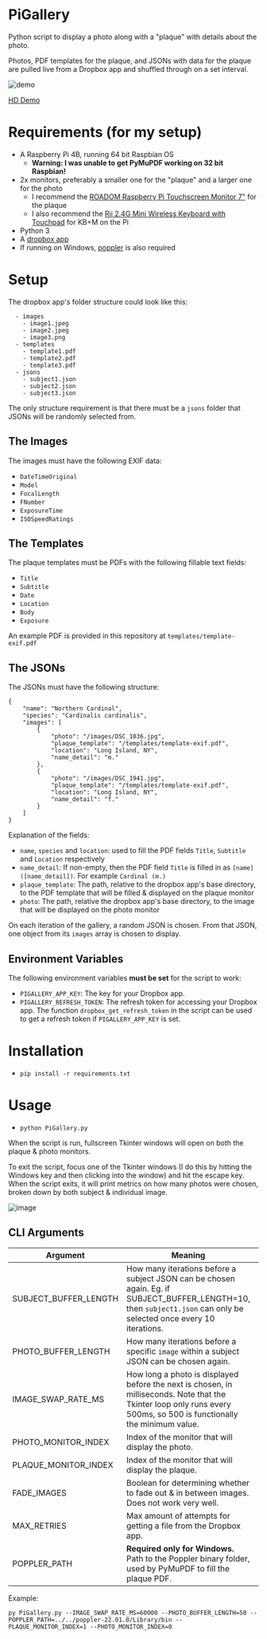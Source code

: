 # PiGallery
Python script to display a photo along with a "plaque" with details about the photo.

Photos, PDF templates for the plaque, and JSONs with data for the plaque are pulled live from a Dropbox app and shuffled through on a set interval.

![demo](https://user-images.githubusercontent.com/14168201/178127631-84a20187-7b9c-462a-9ea7-feb666d98ebe.gif)

[HD Demo](https://giant.gfycat.com/NippyAchingAfricanelephant.mp4)

# Requirements (for my setup)
- A Raspberry Pi 4B, running 64 bit Raspbian OS
  - **Warning: I was unable to get PyMuPDF working on 32 bit Raspbian!**
- 2x monitors, preferably a smaller one for the "plaque" and a larger one for the photo
  - I recommend the [ROADOM Raspberry Pi Touchscreen Monitor 7"](https://www.amazon.com/dp/B07VNX4ZWY) for the plaque
  - I also recommend the [Rii 2.4G Mini Wireless Keyboard with Touchpad](https://www.amazon.com/dp/B00I5SW8MC) for KB+M on the Pi
- Python 3
- A [dropbox app](https://www.dropbox.com/developers/apps)
- If running on Windows, [poppler](https://poppler.freedesktop.org/) is also required

# Setup

The dropbox app's folder structure could look like this:
```
  - images
    - image1.jpeg
    - image2.jpeg
    - image3.png
  - templates
    - template1.pdf
    - template2.pdf
    - template3.pdf
  - jsons
    - subject1.json
    - subject2.json
    - subject3.json
```
The only structure requirement is that there must be a ```jsons``` folder that JSONs will be randomly selected from.

## The Images

The images must have the following EXIF data:
- ```DateTimeOriginal```
- ```Model```
- ```FocalLength```
- ```FNumber```
- ```ExposureTime```
- ```ISOSpeedRatings```

## The Templates

The plaque templates must be PDFs with the following fillable text fields:
- ```Title```
- ```Subtitle```
- ```Date```
- ```Location```
- ```Body```
- ```Exposure```

An example PDF is provided in this repository at ```templates/template-exif.pdf```

## The JSONs

The JSONs must have the following structure:
```
{
	"name": "Northern Cardinal",
	"species": "Cardinalis cardinalis",
	"images": [
		{
			"photo": "/images/DSC_1036.jpg",
			"plaque_template": "/templates/template-exif.pdf",
			"location": "Long Island, NY",
			"name_detail": "m."
		},
		{
			"photo": "/images/DSC_1941.jpg",
			"plaque_template": "/templates/template-exif.pdf",
			"location": "Long Island, NY",
			"name_detail": "f."
		}
	]
}
```

Explanation of the fields:
- ```name```, ```species``` and ```location```: used to fill the PDF fields ```Title```, ```Subtitle``` and ```Location``` respectively
- ```name_detail```: If non-empty, then the PDF field ```Title``` is filled in as ```[name] ([name_detail])```. For example ```Cardinal (m.)```
- ```plaque_template```: The path, relative to the dropbox app's base directory, to the PDF template that will be filled & displayed on the plaque monitor
- ```photo```: The path, relative the dropbox app's base directory, to the image that will be displayed on the photo monitor

On each iteration of the gallery, a random JSON is chosen. From that JSON, one object from its ```images``` array is chosen to display.

## Environment Variables

The following environment variables **must be set** for the script to work:

- ```PIGALLERY_APP_KEY```: The key for your Dropbox app.
- ```PIGALLERY_REFRESH_TOKEN```: The refresh token for accessing your Dropbox app. The function ```dropbox_get_refresh_token``` in the script can be used to get a refresh token if ```PIGALLERY_APP_KEY``` is set.

# Installation

- ```pip install -r requirements.txt```

# Usage

- ```python PiGallery.py```

When the script is run, fullscreen Tkinter windows will open on both the plaque & photo monitors.

To exit the script, focus one of the Tkinter windows (I do this by hitting the Windows key and then clicking into the window) and hit the escape key. When the script exits, it will print metrics on how many photos were chosen, broken down by both subject & individual image.

![image](https://user-images.githubusercontent.com/14168201/179371194-e36b2646-07dc-46e1-a204-5ef1776c4533.png)


## CLI Arguments

| Argument              | Meaning | Example Value |
| --------------------- | ------- | ------------- |
| SUBJECT_BUFFER_LENGTH | How many iterations before a subject JSON can be chosen again. Eg. if SUBJECT_BUFFER_LENGTH=10, then ```subject1.json``` can only be selected once every 10 iterations.  | ```10``` |
| PHOTO_BUFFER_LENGTH   | How many iterations before a specific ```image``` within a subject JSON can be chosen again.  | ```50```
| IMAGE_SWAP_RATE_MS    | How long a photo is displayed before the next is chosen, in milliseconds. Note that the Tkinter loop only runs every 500ms, so 500 is functionally the minimum value. | ```60000``` |
| PHOTO_MONITOR_INDEX   | Index of the monitor that will display the photo.  | ```0``` |
| PLAQUE_MONITOR_INDEX  | Index of the monitor that will display the plaque. | ```1``` |
| FADE_IMAGES           | Boolean for determining whether to fade out & in between images. Does not work very well. | ```False``` |
| MAX_RETRIES           | Max amount of attempts for getting a file from the Dropbox app. | ```10``` |
| POPPLER_PATH          | **Required only for Windows.** Path to the Poppler binary folder, used by PyMuPDF to fill the plaque PDF. | ```../../poppler-22.01.0/Library/bin``` |

Example: 

```py PiGallery.py --IMAGE_SWAP_RATE_MS=60000 --PHOTO_BUFFER_LENGTH=50 --POPPLER_PATH=../../poppler-22.01.0/Library/bin --PLAQUE_MONITOR_INDEX=1 --PHOTO_MONITOR_INDEX=0```
